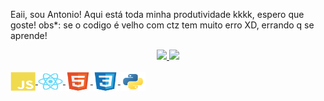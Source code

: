 Eaii, sou Antonio! Aqui está toda minha produtividade kkkk, espero que goste!
obs*: se o codigo é velho com ctz tem muito erro XD, errando q se aprende!
<div align="center">
  <a href="https://github.com/antoniocarol">
  <img height="180em" src="https://github-readme-stats.vercel.app/api?username=antoniocarol&show_icons=true&theme=dark&include_all_commits=true&count_private=true"/>
  <img height="180em" src="https://github-readme-stats.vercel.app/api/top-langs/?username=antoniocarol&layout=compact&langs_count=7&theme=dark"/>
</div>
<div style="display: inline_block"><br>
  <img align="center" alt="tony-Js" height="30" width="40" src="https://raw.githubusercontent.com/devicons/devicon/master/icons/javascript/javascript-plain.svg">
  <img align="center" alt="tony-React" height="30" width="40" src="https://raw.githubusercontent.com/devicons/devicon/master/icons/react/react-original.svg">
  <img align="center" alt="tony-HTML" height="30" width="40" src="https://raw.githubusercontent.com/devicons/devicon/master/icons/html5/html5-original.svg">
  <img align="center" alt="tony-CSS" height="30" width="40" src="https://raw.githubusercontent.com/devicons/devicon/master/icons/css3/css3-original.svg">
  <img align="center" alt="tony-Python" height="30" width="40" src="https://raw.githubusercontent.com/devicons/devicon/master/icons/python/python-original.svg">
</div>
